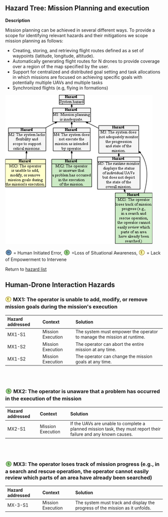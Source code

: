 ## Hazard Tree: Mission Planning and execution

**Description**

Mission planning can be achieved in several different ways. To provide a scope for identifying relevant hazards and their mitigations we scope mission planning as follows:
   * Creating, storing, and retrieving flight routes defined as a set of waypoints (latitude, longitude, altitude).
   * Automatically generating flight routes for N drones to provide coverage over a region of the map specified by the user. 
   * Support for centralized and distributed goal setting and task allocations in which missions are focused on achieving specific goals with potentially multiple UAVs and multiple tasks
   * Synchronized flights (e.g, flying in formations)

[![](figures/missionplanning.png)](#)

<sub>![](icons/h-icon.PNG)</sub> = Human Initiated Error, <sub>![](icons/s-icon.PNG)</sub> =Loss of Situational Awareness, <sub>![](icons/e-icon.PNG)</sub> = Lack of Empowerment to Intervene

Return to [hazard list](../README.md)<br>

## Human-Drone Interaction Hazards 


### <sub>![](icons/e-icon.PNG)</sub>  MX1: The operator is unable to add, modify, or remove mission goals during the mission's execution
| Hazard addressed | Context | Solution |
|:--|:--|:--|
|MX1-S1|Mission Execution|The system must empower the operator to manage the mission at runtime.|
|MX1-S2|Mission Execution|The operator can abort the entire mission at any time.|
|MX1-S2|Mission Execution|The operator can change the mission goals at any time.|

<br><br>

### <sub>![](icons/s-icon.PNG)</sub>  MX2: The operator is unaware that a problem has occurred in the execution of the mission
| Hazard addressed | Context | Solution |
|:--|:--|:--|
|MX2-S1|Mission Execution|If the UAVs are unable to complete a planned mission task, they must report their failure and any known causes.|

<br><br>

### <sub>![](icons/s-icon.PNG)</sub>  MX3: The operator loses track of mission progress (e.g., in a search and rescue operation, the operator cannot easily review which parts of an area have already been searched)
| Hazard addressed | Context | Solution |
|:--|:--|:--|
|MX-3-S1|Mission Execution|The system must track and display the progress of the mission as it unfolds.|
